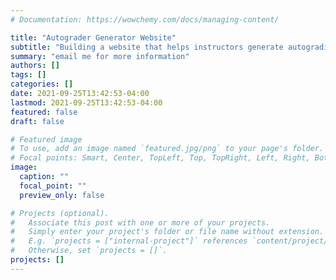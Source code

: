 ```yaml
---
# Documentation: https://wowchemy.com/docs/managing-content/

title: "Autograder Generator Website"
subtitle: "Building a website that helps instructors generate autograding bundles for their programming classes."
summary: "email me for more information"
authors: []
tags: []
categories: []
date: 2021-09-25T13:42:53-04:00
lastmod: 2021-09-25T13:42:53-04:00
featured: false
draft: false

# Featured image
# To use, add an image named `featured.jpg/png` to your page's folder.
# Focal points: Smart, Center, TopLeft, Top, TopRight, Left, Right, BottomLeft, Bottom, BottomRight.
image:
  caption: ""
  focal_point: ""
  preview_only: false

# Projects (optional).
#   Associate this post with one or more of your projects.
#   Simply enter your project's folder or file name without extension.
#   E.g. `projects = ["internal-project"]` references `content/project/deep-learning/index.md`.
#   Otherwise, set `projects = []`.
projects: []
---
```

